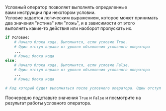 Условный оператор позволяет выполнять определенные  
вами инструкции при некотором условии.  
Условие задается логическим выражением, которое может принимать  
два значения "истина" или "ложь", и в зависимости от этого  
выполнять какие-то действия или наоборот пропускать их.

```python
if Условие:
    # Начало блока кода. Выполнится, если условие True. 
    # Один отступ вправо от уровня объявления условного оператора
    ...
    # Конец блока кода
else:
    # Начало блока кода. Выполнится, если условие False. 
    # Один отступ вправо от уровня объявления условного оператора
    ...
    # Конец блока кода

# Код который будет выполняться после условного оператора. Один отступ влево, чтобы закончить объявление цикла
```

Поочередно подставьте значения `True` и `False` и посмотрите на результат работы условного оператора. 
